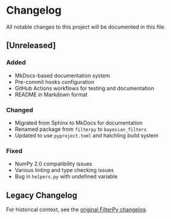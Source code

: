 # Changelog

All notable changes to this project will be documented in this file.

## [Unreleased]

### Added
- MkDocs-based documentation system
- Pre-commit hooks configuration
- GitHub Actions workflows for testing and documentation
- README in Markdown format

### Changed
- Migrated from Sphinx to MkDocs for documentation
- Renamed package from `filterpy` to `bayesian_filters`
- Updated to use `pyproject.toml` and hatchling build system

### Fixed
- NumPy 2.0 compatibility issues
- Various linting and type checking issues
- Bug in `helpers.py` with undefined variable

## Legacy Changelog

For historical context, see the [original FilterPy changelog](https://github.com/rlabbe/filterpy/blob/master/filterpy/changelog.txt).
